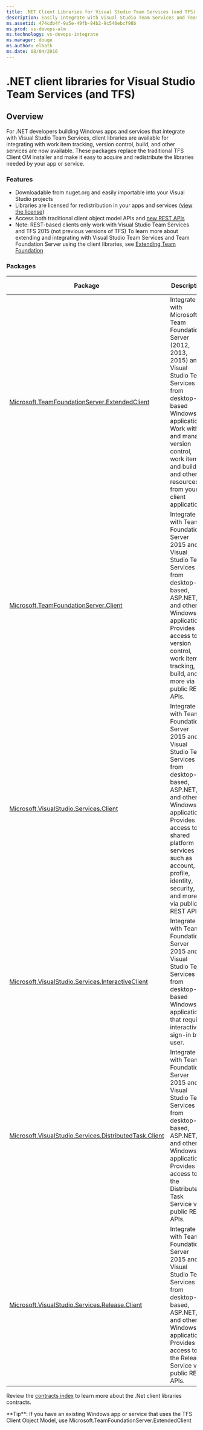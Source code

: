 ```yaml
---
title: .NET Client Libraries for Visual Studio Team Services (and TFS)
description: Easily integrate with Visual Studio Team Services and Team Foundation Server from apps and services on Windows.
ms.assetid: 474cdb4f-9a5e-49fb-84b2-9c540ebcf98b
ms.prod: vs-devops-alm
ms.technology: vs-devops-integrate
ms.manager: douge
ms.author: elbatk
ms.date: 08/04/2016
---
```


# .NET client libraries for Visual Studio Team Services (and TFS)

## Overview
For .NET developers building Windows apps and services that integrate with Visual Studio Team Services, client libraries are available for integrating with work item tracking, version control, build, and other services are now available. These packages replace the traditional TFS Client OM installer and make it easy to acquire and redistribute the libraries needed by your app or service.

### Features
* Downloadable from nuget.org and easily importable into your Visual Studio projects
* Libraries are licensed for redistribution in your apps and services ([view the license](http://go.microsoft.com/fwlink/?LinkId=329770))
* Access both traditional client object model APIs and [new REST APIs](../../api/overview.md)
 * Note: REST-based clients only work with Visual Studio Team Services and TFS 2015 (not previous versions of TFS) 
To learn more about extending and integrating with  Visual Studio Team Services and Team Foundation Server using the client libraries, see [Extending Team Foundation](https://msdn.microsoft.com/en-us/library/bb130146.aspx)

### Packages
| Package | Description | Primary usage |
|---------|-------------|---------------|
| [Microsoft.TeamFoundationServer.ExtendedClient](https://www.nuget.org/packages/Microsoft.TeamFoundationServer.ExtendedClient/) | Integrate with Microsoft Team Foundation Server (2012, 2013, 2015) and Visual Studio Team Services from desktop-based Windows applications. Work with and manage version control, work items, and build, and other resources from your client application. | Existing Windows apps leveraging an older version of the TFS Client OM. 
| [Microsoft.TeamFoundationServer.Client](https://www.nuget.org/packages/Microsoft.TeamFoundationServer.Client/) | Integrate with Team Foundation Server 2015 and Visual Studio Team Services from desktop-based, ASP.NET, and other Windows applications. Provides access to version control, work item tracking, build, and more via public REST APIs. | Window desktop apps and services that need to integrate with TFS 2015 and later and Visual Studio Team Services.
| [Microsoft.VisualStudio.Services.Client](https://www.nuget.org/packages/Microsoft.VisualStudio.Services.Client/) | Integrate with Team Foundation Server 2015 and Visual Studio Team Services from desktop-based, ASP.NET, and other Windows applications. Provides access to shared platform services such as account, profile, identity, security, and more via public REST APIs. | Windows desktop apps and services that need to interact with "shared platform" services (account, profile, identity, security, etc).
| [Microsoft.VisualStudio.Services.InteractiveClient](https://www.nuget.org/packages/Microsoft.VisualStudio.Services.InteractiveClient/) | Integrate with Team Foundation Server 2015 and Visual Studio Team Services from desktop-based Windows applications that require interactive sign-in by a user. | Windows desktop applications not utilizing basic authentication or OAuth for authentication.
| [Microsoft.VisualStudio.Services.DistributedTask.Client](https://www.nuget.org/packages/Microsoft.VisualStudio.Services.DistributedTask.Client/) | Integrate with Team Foundation Server 2015 and Visual Studio Team Services from desktop-based, ASP.NET, and other Windows applications. Provides access to the Distributed Task Service via public REST APIs. | Window desktop apps and services that need to integrate with TFS 2015 and later and Visual Studio Team Services.
| [Microsoft.VisualStudio.Services.Release.Client](https://www.nuget.org/packages/Microsoft.VisualStudio.Services.Release.Client/) | Integrate with Team Foundation Server 2015 and Visual Studio Team Services from desktop-based, ASP.NET, and other Windows applications. Provides access to the Release Service via public REST APIs. | Window desktop apps and services that need to integrate with TFS 2015 and later and Visual Studio Team Services.

Review the [contracts index](../../api/contracts-page.md) to learn more about the .Net client libraries contracts.

<div class="alert alert-info">
**Tip**: If you have an existing Windows app or service that uses the TFS Client Object Model, use Microsoft.TeamFoundationServer.ExtendedClient
</div>